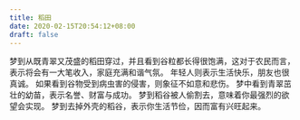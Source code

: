 ```yaml
---
title: 稻田
date: 2020-02-15T20:54:12+08:00
draft: false
---
```


梦到从既青翠又茂盛的稻田穿过，并且看到谷粒都长得很饱满，这对于农民而言，表示将会有一大笔收入，家庭充满和谐气氛。
年轻人则表示生活快乐，朋友也很真诚。
如果看到谷物受到病虫害的侵害，则象征不如意和悲伤。
梦中看到青翠茁壮的幼苗，表示名誉、财富与成功。
梦到稻谷被人偷割去，意味着你最强烈的欲望会实现。
梦到去掉外壳的稻谷，表示你生活节俭，因而富有兴旺起来。
